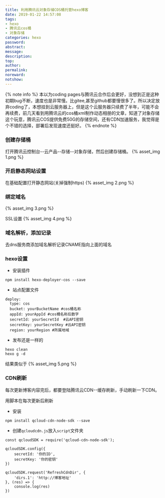 ```yaml
---
title: 利用腾讯云对象存储COS桶托管hexo博客
date: 2019-01-22 14:57:08
tags:
- hexo
- 腾讯云cos桶
- 对象存储
categories: hexo
password:
abstract:
message:
description:
top:
author:
permalink:
noreward:
notshow:
---
```


{% note info %}
本以为coding pages与腾讯云合作后会更好，没想到正是这种初期bug不断，速度也是非常慢。比gitee,甚至github都要慢很多了。所以决定放弃coding了，本想挂到云服务器上，但是这个云服务器只续费了半年，可能不会再续费，前几天看到用腾讯云的cos桶xml制作动态相册的文章，知道了对象存储这个玩意，腾讯云COS提供免费50G的存储空间，还有CDN加速服务，我觉得是个不错的选择，部署后发现速度还挺好。
{% endnote %}

<!--more-->
### 创建存储桶

打开腾讯云控制台--云产品--存储--对象存储，然后创建存储桶。
{% asset_img 1.png %}

### 开启静态网站设置

在基础配置打开静态网站(关掉强制https)
{% asset_img 2.png %}

### 绑定域名

{% asset_img 3.png %}

SSL设置
{% asset_img 4.png %}

### 域名解析，添加记录

去dns服务商添加域名解析记录CNAME指向上面的域名

### hexo设置

- 安装插件

```
npm install hexo-deployer-cos --save
```
- 站点配置文件

```
deploy:
  type: cos
  bucket: yourBucketName #cos桶名称
  appId: yourAppId #cos桶名称后数字
  secretId: yourSecretId  #云API密钥
  secretKey: yourSecretKey #云API密钥
  region: yourRegion #所属地域
```
- 发布还是一样的

```
hexo clean
hexo g -d
```
结果类似于
{% asset_img 5.png %}

### CDN刷新

每次更新博客内容完后，都要登陆腾讯云CDN--缓存刷新，手动刷新一下CDN。

用脚本在每次更新后刷新

- 安装

```
npm install qcloud-cdn-node-sdk --save
```

- 创建`qcloudcdn.js`放入`script`文件夹

```
const qcloudSDK = require('qcloud-cdn-node-sdk');

qcloudSDK.config({
    secretId: '你的ID',
    secretKey: '你的密钥'
})

qcloudSDK.request('RefreshCdnDir', {
	'dirs.1': 'http://博客地址' 
}, (res) => {
    console.log(res)
})
```